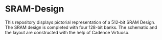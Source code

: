 # SRAM-Design
This repository displays pictorial representation of a 512-bit SRAM Design. The SRAM design is completed with four 128-bit banks. The schematic and the layout are constructed with the help of Cadence Virtuoso. 
